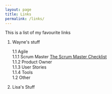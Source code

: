 ```yaml
---
layout: page
title: Links
permalink: /links/
---
```


This is a list of my favourite links

1. Wayne's stuff

	1.1 Agile<br>
		1.1.1 Scrum Master [The Scrum Master Checklist](http://scrummasterchecklist.org/)<br>
		1.1.2 Product Owner<br>
		1.1.3 User Stories<br>
		1.1.4 Tools<br>
	1.2 Other<br>
	
2. Lisa's Stuff
